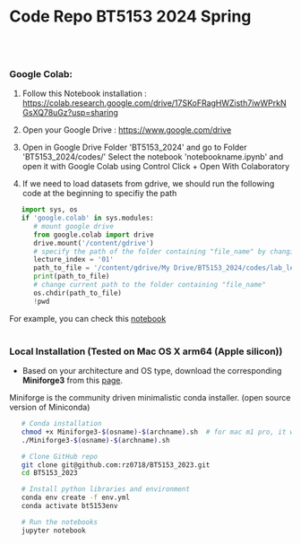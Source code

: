 # Code Repo BT5153 2024 Spring


<br><br>


### Google Colab:

1. Follow this Notebook installation :
https://colab.research.google.com/drive/17SKoFRagHWZisth7iwWPrkNGsXQ78uGz?usp=sharing

2. Open your Google Drive :
https://www.google.com/drive

3. Open in Google Drive Folder 'BT5153_2024' and go to Folder 'BT5153_2024/codes/'
Select the notebook 'notebookname.ipynb' and open it with Google Colab using Control Click + Open With Colaboratory

4. If we need to load datasets from gdrive, we should run the following code at the beginning to specifiy the path

```python
   import sys, os
   if 'google.colab' in sys.modules:
      # mount google drive
      from google.colab import drive
      drive.mount('/content/gdrive')
      # specify the path of the folder containing "file_name" by changing the lecture index:
      lecture_index = '01'
      path_to_file = '/content/gdrive/My Drive/BT5153_2024/codes/lab_lecture{}/'.format(lecture_index) 
      print(path_to_file)
      # change current path to the folder containing "file_name"
      os.chdir(path_to_file)
      !pwd
   ```
   For example, you can check this [notebook](https://github.com/rz0718/BT5153_2024/blob/main/codes/lab_lecture01/Best%20Practices%20to%20use%20Pandas.ipynb)
<br><br>


### Local Installation (Tested on Mac OS X arm64 (Apple silicon))

* Based on your architecture and OS type, download the corresponding **Miniforge3** from this [page](https://github.com/conda-forge/miniforge).

Miniforge is the community driven minimalistic conda installer. (open source version of Miniconda)

```sh
   # Conda installation
   chmod +x Miniforge3-$(osname)-$(archname).sh  # for mac m1 pro, it would be Miniforge3-MacOSX-arm64.sh
   ./Miniforge3-$(osname)-$(archname).sh

   # Clone GitHub repo
   git clone git@github.com:rz0718/BT5153_2023.git
   cd BT5153_2023

   # Install python libraries and environment
   conda env create -f env.yml
   conda activate bt5153env

   # Run the notebooks
   jupyter notebook
   ```
